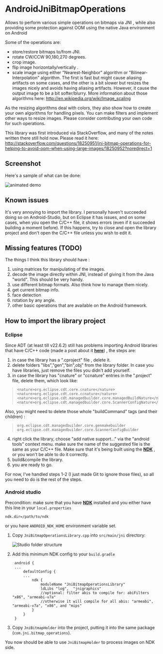 # AndroidJniBitmapOperations

Allows to perform various simple operations on bitmaps via JNI , while also providing some protection against OOM using the native Java environment on Android

Some of the operations are:
 - store/restore bitmaps to/from JNI.
 - rotate CW/CCW 90,180,270 degrees.
 - crop image.
 - flip image horizontally/vertically .
 - scale image using either "Nearest-Neighbor" algorithm or "Bilinear-Interpolation" algorithm.
 The first is fast but might cause aliasing artifacts on some cases, and the other is a bit slower but resizes the images nicely and avoids having aliasing artifacts. 
 However, it cause the output image to be a bit softer/blurry. 
 More information about those algorithms here:
 http://en.wikipedia.org/wiki/Image_scaling
 
As the resizing algorithms deal with colors, they also show how to create your own algorithms for handling pixels. 
You can make filters and implement other ways to resize images. Please consider contributing your own code for such operations.

This library was first introduced via StackOverflow, and many of the notes written there still hold now.
Please read it here:
http://stackoverflow.com/questions/18250951/jni-bitmap-operations-for-helping-to-avoid-oom-when-using-large-images/18250952?noredirect=1

## Screenshot
Here's a sample of what can be done:

![animated demo](https://raw.githubusercontent.com/AndroidDeveloperLB/AndroidJniBitmapOperations/master/demo.gif)

## Known issues
It's very annoying to import the library. I personally haven't succeeded doing so on Android-Studio, but on Eclipse it has issues, and on some cases, when you open the C/C++ file, it shows errors (even if it succeeded building a moment before). If this happens, try to close and open the library project and don't open the C/C++ file unless you wish to edit it.

## Missing features (TODO)

The things I think this library should have :

 1. using matrices for manipulating of the images.
 2. decode the image directly within JNI, instead of giving it from the Java "world". This should be very handy.
 3. use different bitmap formats. Also think how to manage them nicely.                                                            
 4. get current bitmap info.
 5. face detection
 6. rotation by any angle. 
 7. other basic operations that are available on the Android framework.

## How to import the library project
### Eclipse

Since ADT (at least till v22.6.2) still has problems importing Android libraries that have C/C++ code (made a post about it [**here**][1]) , the steps are:

 1. in case the library has a ".cproject" file , delete it. 
 2. delete folders "libs","gen","bin",obj" from the library folder. In case you have libraries, just remove the files you didn't add yourself.
 3. in case the library has "cnature" or "ccnature" entries in the ".project" file, delete them, which look like:

 >     <nature>org.eclipse.cdt.core.cnature</nature>
 >     <nature>org.eclipse.cdt.core.ccnature</nature>
 >     <nature>org.eclipse.cdt.managedbuilder.core.managedBuildNature</nature>
>     <nature>org.eclipse.cdt.managedbuilder.core.ScannerConfigNature</nature>
  Also, you might need to delete those whole "buildCommand" tags (and their children) :

  >     org.eclipse.cdt.managedbuilder.core.genmakebuilder
  >     org.eclipse.cdt.managedbuilder.core.ScannerConfigBuilder

 4. right click the library, choose "add native support..." via the "android tools" context menu. make sure the name of the suggested file is the same as your C/C++ file. Make sure that it's being built using the [**NDK**][2] , or you won't be able to do it correctly.
 5. build&compile the library. 
 6. you are ready to go.


For now, I've handled steps 1-2 (I just made Git to ignore those files), so all you need to do is the rest of the steps.

### Android studio

Precondition: make sure that you have [**NDK**][2] installed and you either have this line in your `local.properties`

`ndk.dir=/path/to/ndk`

or you have `ANDROID_NDK_HOME` environment variable set.

 1. Copy `JniBitmapOperationsLibrary.cpp` into `src/main/jni` directory:
 
    ![Studio folder structure](https://s3.amazonaws.com/uploads.hipchat.com/22412/120721/qZyoFrgpUnFmnHu/upload.png)
 2. Add this minimum NDK config to your `build.gradle`
    
    ```
     android {
     ...
         defaultConfig {
         ...
             ndk {
                 moduleName "JniBitmapOperationsLibrary"
                 ldLibs "log",  "jnigraphics"
                 //optional: filter abis to compile for: abiFilters "x86", "armeabi-v7a"
                 //otherwise it will compile for all abis: "armeabi", "armeabi-v7a", "x86", and "mips"
             }
         }
     }
     ```
    
 3. Copy `JniBitmapHolder` into the project, putting it into the same package (`com.jni.bitmap_operations`).
 
You now should be able to use `JniBitmapHolder` to process images on NDK side.
 
 
[1]: http://stackoverflow.com/questions/22263253/how-to-correctly-import-an-android-library-with-jni-code/22956790?noredirect=1#comment35057887_22956790

 [2]: https://developer.android.com/tools/sdk/ndk/index.html
